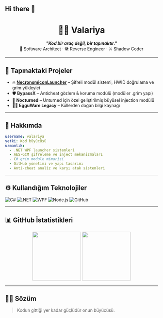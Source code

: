 ## Hi there 👋
<!-- Valariya's GitHub Profile -->

<h1 align="center">🧙‍♀️ Valariya</h1>
<p align="center">
  <i><b>"Kod bir araç değil, bir tapınaktır."</b></i><br>
  🧠 Software Architect · 🛠️ Reverse Engineer · ⚔️ Shadow Coder
</p>

---

## 🧩 Tapınaktaki Projeler

- 🔥 [**NecronomiconLauncher**](https://github.com/Valariya/NecronomiconLauncher) – Şifreli modül sistemi, HWID doğrulama ve grim yükleyici
- 🛡️ **BypassX** – Anticheat gözlem & koruma modülü (modüler .grim yapı)
- 🧛 **Nocturned** – Unturned için özel geliştirilmiş büyüsel injection modülü
- 🧙‍♂️ **EgguWare Legacy** – Küllerden doğan bilgi kaynağı

---

## 🔮 Hakkımda

```yaml
username: valariya
yetki: Kod büyücüsü
uzmanlık:
  - .NET WPF launcher sistemleri
  - AES-GCM şifreleme ve inject mekanizmaları
  - C# grim module mimarisi
  - GitHub yönetimi ve yapı tasarımı
  - Anti-cheat analiz ve karşı atak sistemleri
```

---

## ⚙️ Kullandığım Teknolojiler

![C#](https://img.shields.io/badge/-CSharp-239120?style=for-the-badge&logo=c-sharp&logoColor=white)
![.NET](https://img.shields.io/badge/-.NET-512BD4?style=for-the-badge&logo=dotnet&logoColor=white)
![WPF](https://img.shields.io/badge/-WPF-5C2D91?style=for-the-badge)
![Node.js](https://img.shields.io/badge/-Node.js-339933?style=for-the-badge&logo=node-dot-js&logoColor=white)
![GitHub](https://img.shields.io/badge/-GitHub-181717?style=for-the-badge&logo=github&logoColor=white)

---

## 📊 GitHub İstatistikleri

<p align="center">
  <img src="https://github-readme-stats.vercel.app/api?username=Valariya&show_icons=true&theme=radical" height="160"/>
  <img src="https://github-readme-stats.vercel.app/api/top-langs/?username=Valariya&layout=compact&theme=radical" height="160"/>
</p>

---

## 🧙‍♀️ Sözüm

> Kodun gittiği yer kadar güçlüdür onun büyücüsü.

<!--
**Valariya/Valariya** is a ✨ _special_ ✨ repository because its `README.md` (this file) appears on your GitHub profile.

Here are some ideas to get you started:

- 🔭 I’m currently working on ...
- 🌱 I’m currently learning ...
- 👯 I’m looking to collaborate on ...
- 🤔 I’m looking for help with ...
- 💬 Ask me about ...
- 📫 How to reach me: ...
- 😄 Pronouns: ...
- ⚡ Fun fact: ...
-->
